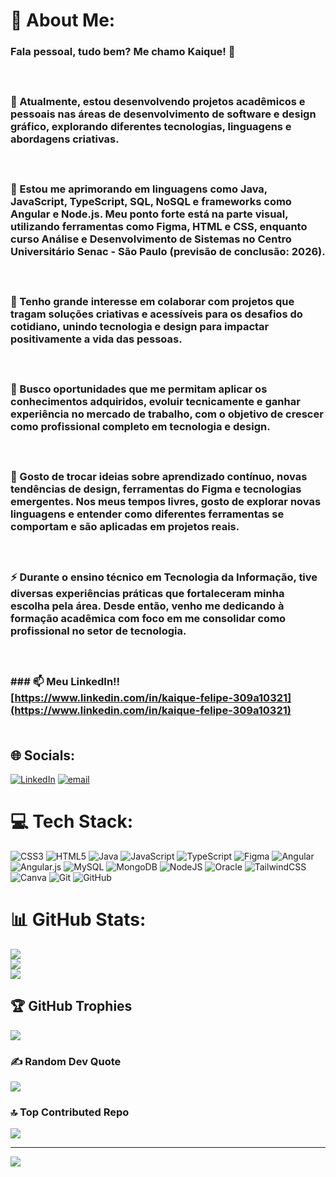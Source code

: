 # 💫 About Me:
### Fala pessoal, tudo bem? Me chamo Kaique! 👋<br><br><br><br>🔭 Atualmente, estou desenvolvendo projetos acadêmicos e pessoais nas áreas de **desenvolvimento de software** e **design gráfico**, explorando diferentes tecnologias, linguagens e abordagens criativas.<br><br><br><br>🌱 Estou me aprimorando em linguagens como **Java, JavaScript, TypeScript, SQL, NoSQL** e frameworks como **Angular** e **Node.js**. Meu ponto forte está na parte visual, utilizando ferramentas como **Figma**, **HTML** e **CSS**, enquanto curso **Análise e Desenvolvimento de Sistemas** no **Centro Universitário Senac - São Paulo** (previsão de conclusão: **2026**).<br><br><br><br>👯 Tenho grande interesse em colaborar com projetos que tragam **soluções criativas e acessíveis** para os desafios do cotidiano, unindo **tecnologia e design** para impactar positivamente a vida das pessoas.<br><br><br><br>🤔 Busco oportunidades que me permitam aplicar os conhecimentos adquiridos, evoluir tecnicamente e ganhar experiência no mercado de trabalho, com o objetivo de crescer como **profissional completo em tecnologia e design**.<br><br><br><br>💬 Gosto de trocar ideias sobre **aprendizado contínuo**, novas tendências de **design**, ferramentas do **Figma** e tecnologias emergentes. Nos meus tempos livres, gosto de explorar novas linguagens e entender como diferentes ferramentas se comportam e são aplicadas em projetos reais.<br><br><br><br>⚡ Durante o ensino técnico em **Tecnologia da Informação**, tive diversas experiências práticas que fortaleceram minha escolha pela área. Desde então, venho me dedicando à formação acadêmica com foco em me consolidar como profissional no setor de tecnologia.<br><br><br><br>### 📫 Meu LinkedIn!!  <br>[https://www.linkedin.com/in/kaique-felipe-309a10321](https://www.linkedin.com/in/kaique-felipe-309a10321)<br><br>


## 🌐 Socials:
[![LinkedIn](https://img.shields.io/badge/LinkedIn-%230077B5.svg?logo=linkedin&logoColor=white)](https://www.linkedin.com/in/kaique-felipe-309a10321/?utm_source=share&utm_campaign=share_via&utm_content=profile&utm_medium=android_app) [![email](https://img.shields.io/badge/Email-D14836?logo=gmail&logoColor=white)](mailto:kaiquefelipe385@gmail.com) 

# 💻 Tech Stack:
![CSS3](https://img.shields.io/badge/css3-%231572B6.svg?style=for-the-badge&logo=css3&logoColor=white) ![HTML5](https://img.shields.io/badge/html5-%23E34F26.svg?style=for-the-badge&logo=html5&logoColor=white) ![Java](https://img.shields.io/badge/java-%23ED8B00.svg?style=for-the-badge&logo=openjdk&logoColor=white) ![JavaScript](https://img.shields.io/badge/javascript-%23323330.svg?style=for-the-badge&logo=javascript&logoColor=%23F7DF1E) ![TypeScript](https://img.shields.io/badge/typescript-%23007ACC.svg?style=for-the-badge&logo=typescript&logoColor=white) ![Figma](https://img.shields.io/badge/figma-%23F24E1E.svg?style=for-the-badge&logo=figma&logoColor=white) ![Angular](https://img.shields.io/badge/angular-%23DD0031.svg?style=for-the-badge&logo=angular&logoColor=white) ![Angular.js](https://img.shields.io/badge/angular.js-%23E23237.svg?style=for-the-badge&logo=angularjs&logoColor=white) ![MySQL](https://img.shields.io/badge/mysql-4479A1.svg?style=for-the-badge&logo=mysql&logoColor=white) ![MongoDB](https://img.shields.io/badge/MongoDB-%234ea94b.svg?style=for-the-badge&logo=mongodb&logoColor=white) ![NodeJS](https://img.shields.io/badge/node.js-6DA55F?style=for-the-badge&logo=node.js&logoColor=white) ![Oracle](https://img.shields.io/badge/Oracle-F80000?style=for-the-badge&logo=oracle&logoColor=white) ![TailwindCSS](https://img.shields.io/badge/tailwindcss-%2338B2AC.svg?style=for-the-badge&logo=tailwind-css&logoColor=white) ![Canva](https://img.shields.io/badge/Canva-%2300C4CC.svg?style=for-the-badge&logo=Canva&logoColor=white) ![Git](https://img.shields.io/badge/git-%23F05033.svg?style=for-the-badge&logo=git&logoColor=white) ![GitHub](https://img.shields.io/badge/github-%23121011.svg?style=for-the-badge&logo=github&logoColor=white)
# 📊 GitHub Stats:
![](https://github-readme-stats.vercel.app/api?username=bigkaique&theme=tokyonight&hide_border=false&include_all_commits=false&count_private=false)<br/>
![](https://nirzak-streak-stats.vercel.app/?user=bigkaique&theme=tokyonight&hide_border=false)<br/>
![](https://github-readme-stats.vercel.app/api/top-langs/?username=bigkaique&theme=tokyonight&hide_border=false&include_all_commits=false&count_private=false&layout=compact)

## 🏆 GitHub Trophies
![](https://github-profile-trophy.vercel.app/?username=bigkaique&theme=algolia&no-frame=false&no-bg=true&margin-w=4)

### ✍️ Random Dev Quote
![](https://quotes-github-readme.vercel.app/api?type=horizontal&theme=tokyonight)

### 🔝 Top Contributed Repo
![](https://github-contributor-stats.vercel.app/api?username=bigkaique&limit=5&theme=tokyonight&combine_all_yearly_contributions=true)

---
[![](https://visitcount.itsvg.in/api?id=bigkaique&icon=0&color=0)](https://visitcount.itsvg.in)

<!-- Proudly created with GPRM ( https://gprm.itsvg.in ) -->
